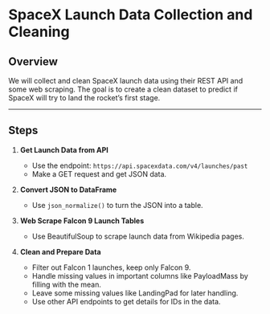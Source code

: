 
# SpaceX Launch Data Collection and Cleaning

## Overview

We will collect and clean SpaceX launch data using their REST API and some web scraping. The goal is to create a clean dataset to predict if SpaceX will try to land the rocket’s first stage.

---

## Steps

1. **Get Launch Data from API**

   * Use the endpoint: `https://api.spacexdata.com/v4/launches/past`
   * Make a GET request and get JSON data.

2. **Convert JSON to DataFrame**

   * Use `json_normalize()` to turn the JSON into a table.

3. **Web Scrape Falcon 9 Launch Tables**

   * Use BeautifulSoup to scrape launch data from Wikipedia pages.

4. **Clean and Prepare Data**

   * Filter out Falcon 1 launches, keep only Falcon 9.
   * Handle missing values in important columns like PayloadMass by filling with the mean.
   * Leave some missing values like LandingPad for later handling.
   * Use other API endpoints to get details for IDs in the data.

